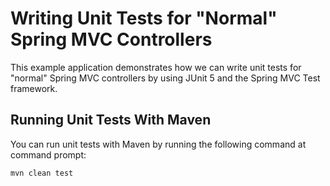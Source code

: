 # Writing Unit Tests for "Normal" Spring MVC Controllers

This example application demonstrates how we can write unit tests for "normal"
Spring MVC controllers by using JUnit 5 and the Spring MVC Test framework.

## Running Unit Tests With Maven

You can run unit tests with Maven by running the following command at command prompt:

    mvn clean test